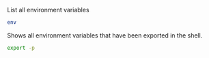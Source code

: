 
List all environment variables

``` bash
env
```

Shows all environment variables that have been exported in the shell.

``` bash
export -p
```

